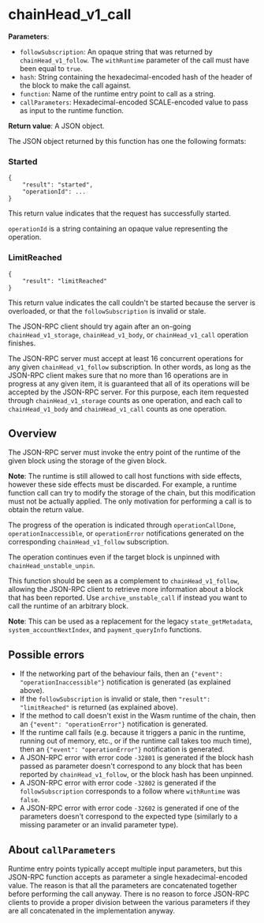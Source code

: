 # chainHead_v1_call

**Parameters**:

- `followSubscription`: An opaque string that was returned by `chainHead_v1_follow`. The `withRuntime` parameter of the call must have been equal to `true`.
- `hash`: String containing the hexadecimal-encoded hash of the header of the block to make the call against.
- `function`: Name of the runtime entry point to call as a string.
- `callParameters`: Hexadecimal-encoded SCALE-encoded value to pass as input to the runtime function.

**Return value**: A JSON object.

The JSON object returned by this function has one the following formats:

### Started

```
{
    "result": "started",
    "operationId": ...
}
```

This return value indicates that the request has successfully started.

`operationId` is a string containing an opaque value representing the operation.

### LimitReached

```
{
    "result": "limitReached"
}
```

This return value indicates the call couldn't be started because the server is overloaded, or that the `followSubscription` is invalid or stale.

The JSON-RPC client should try again after an on-going `chainHead_v1_storage`, `chainHead_v1_body`, or `chainHead_v1_call` operation finishes.

The JSON-RPC server must accept at least 16 concurrent operations for any given `chainHead_v1_follow` subscription. In other words, as long as the JSON-RPC client makes sure that no more than 16 operations are in progress at any given item, it is guaranteed that all of its operations will be accepted by the JSON-RPC server.
For this purpose, each item requested through `chainHead_v1_storage` counts as one operation, and each call to `chainHead_v1_body` and `chainHead_v1_call` counts as one operation.

## Overview

The JSON-RPC server must invoke the entry point of the runtime of the given block using the storage of the given block.

**Note**: The runtime is still allowed to call host functions with side effects, however these side effects must be discarded. For example, a runtime function call can try to modify the storage of the chain, but this modification must not be actually applied. The only motivation for performing a call is to obtain the return value.

The progress of the operation is indicated through `operationCallDone`, `operationInaccessible`, or `operationError` notifications generated on the corresponding `chainHead_v1_follow` subscription.

The operation continues even if the target block is unpinned with `chainHead_unstable_unpin`.

This function should be seen as a complement to `chainHead_v1_follow`, allowing the JSON-RPC client to retrieve more information about a block that has been reported. Use `archive_unstable_call` if instead you want to call the runtime of an arbitrary block.

**Note**: This can be used as a replacement for the legacy `state_getMetadata`, `system_accountNextIndex`, and `payment_queryInfo` functions.

## Possible errors

- If the networking part of the behaviour fails, then an `{"event": "operationInaccessible"}` notification is generated (as explained above).
- If the `followSubscription` is invalid or stale, then `"result": "limitReached"` is returned (as explained above).
- If the method to call doesn't exist in the Wasm runtime of the chain, then an `{"event": "operationError"}` notification is generated.
- If the runtime call fails (e.g. because it triggers a panic in the runtime, running out of memory, etc., or if the runtime call takes too much time), then an `{"event": "operationError"}` notification is generated.
- A JSON-RPC error with error code `-32801` is generated if the block hash passed as parameter doesn't correspond to any block that has been reported by `chainHead_v1_follow`, or the block hash has been unpinned.
- A JSON-RPC error with error code `-32802` is generated if the `followSubscription` corresponds to a follow where `withRuntime` was `false`.
- A JSON-RPC error with error code `-32602` is generated if one of the parameters doesn't correspond to the expected type (similarly to a missing parameter or an invalid parameter type).

## About `callParameters`

Runtime entry points typically accept multiple input parameters, but this JSON-RPC function accepts as parameter a single hexadecimal-encoded value. The reason is that all the parameters are concatenated together before performing the call anyway. There is no reason to force JSON-RPC clients to provide a proper division between the various parameters if they are all concatenated in the implementation anyway.

